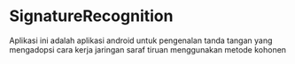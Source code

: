 # SignatureRecognition
Aplikasi ini adalah aplikasi android untuk pengenalan tanda tangan yang mengadopsi cara kerja jaringan saraf tiruan menggunakan metode kohonen
